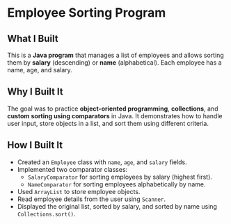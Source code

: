 # Employee Sorting Program

## What I Built
This is a **Java program** that manages a list of employees and allows sorting them by **salary** (descending) or **name** (alphabetical). Each employee has a name, age, and salary.

## Why I Built It
The goal was to practice **object-oriented programming**, **collections**, and **custom sorting using comparators** in Java. It demonstrates how to handle user input, store objects in a list, and sort them using different criteria.

## How I Built It
- Created an `Employee` class with `name`, `age`, and `salary` fields.  
- Implemented two comparator classes:
  - `SalaryComparator` for sorting employees by salary (highest first).  
  - `NameComparator` for sorting employees alphabetically by name.  
- Used `ArrayList` to store employee objects.  
- Read employee details from the user using `Scanner`.  
- Displayed the original list, sorted by salary, and sorted by name using `Collections.sort()`.
